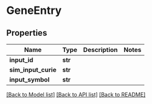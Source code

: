 # GeneEntry

## Properties
Name | Type | Description | Notes
------------ | ------------- | ------------- | -------------
**input_id** | **str** |  | 
**sim_input_curie** | **str** |  | 
**input_symbol** | **str** |  | 

[[Back to Model list]](../README.md#documentation-for-models) [[Back to API list]](../README.md#documentation-for-api-endpoints) [[Back to README]](../README.md)


